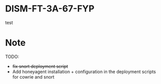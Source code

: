 # DISM-FT-3A-67-FYP
test


# Note

TODO:
- <s> fix snort deployment script </s>
- Add honeyagent installation + configuration in the deployment scripts for cowrie and snort
